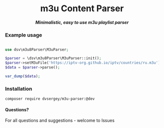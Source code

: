 <div align="center">
    <h1>m3u Content Parser</h1>
    <h5>Minimalistic, easy to use m3u playlist parser</h5>
</div>

### Example usage

```php

use dsv\m3u8Parser\M3uParser;

$parser = \dsv\m3u8Parser\M3uParser::init();
$parser->setM3uFile('https://iptv-org.github.io/iptv/countries/ru.m3u');
$data = $parser->parse();

var_dump($data);

```

### Installation

`composer require dvsergey/m3u-parser:@dev`

#### Questions?

For all questions and suggestions - welcome to Issues